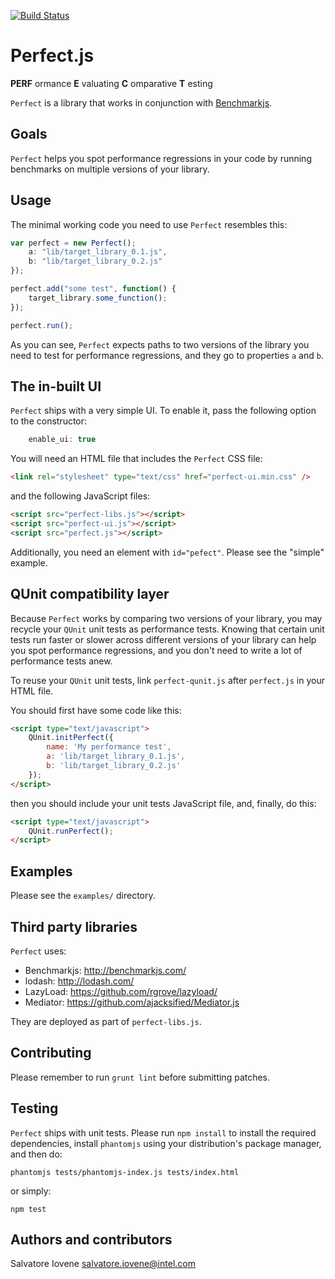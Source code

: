 [![Build Status](https://secure.travis-ci.org/siovene/perfectjs.png)](http://travis-ci.org/siovene/perfectjs)

# Perfect.js #
**PERF** ormance
**E** valuating
**C** omparative
**T** esting

`Perfect` is a library that works in conjunction with
[Benchmarkjs](http://benchmarkjs.com/).


## Goals ##
`Perfect` helps you spot performance regressions in your code by running
benchmarks on multiple versions of your library.


## Usage ##
The minimal working code you need to use `Perfect` resembles this:

```javascript
var perfect = new Perfect();
	a: "lib/target_library_0.1.js",
	b: "lib/target_library_0.2.js"
});

perfect.add("some test", function() {
	target_library.some_function();
});

perfect.run();
```

As you can see, `Perfect` expects paths to two versions of the library you need
to test for performance regressions, and they go to properties `a` and `b`.


## The in-built UI ##
`Perfect` ships with a very simple UI. To enable it, pass the following option
to the constructor:

```javascript
	enable_ui: true
```

You will need an HTML file that includes the `Perfect` CSS file:

```html
<link rel="stylesheet" type="text/css" href="perfect-ui.min.css" />
```

and the following JavaScript files:

```html
<script src="perfect-libs.js"></script>
<script src="perfect-ui.js"></script>
<script src="perfect.js"></script>
```

Additionally, you need an element with `id="pefect"`. Please see the "simple"
example.


## QUnit compatibility layer ##
Because `Perfect` works by comparing two versions of your library, you may
recycle your `QUnit` unit tests as performance tests. Knowing that certain
unit tests run faster or slower across different versions of your library can
help you spot performance regressions, and you don't need to write a lot of
performance tests anew.

To reuse your `QUnit` unit tests, link `perfect-qunit.js` after
`perfect.js` in your HTML file.

You should first have some code like this:

```html
<script type="text/javascript">
	QUnit.initPerfect({
		name: 'My performance test',
		a: 'lib/target_library_0.1.js',
		b: 'lib/target_library_0.2.js'
	});
</script>
```

then you should include your unit tests JavaScript file, and, finally, do this:

```html
<script type="text/javascript">
	QUnit.runPerfect();
</script>
```

## Examples ##
Please see the `examples/` directory.


## Third party libraries ##
`Perfect` uses:
 * Benchmarkjs: http://benchmarkjs.com/
 * lodash: http://lodash.com/
 * LazyLoad: https://github.com/rgrove/lazyload/
 * Mediator: https://github.com/ajacksified/Mediator.js

They are deployed as part of `perfect-libs.js`.


## Contributing ##
Please remember to run `grunt lint` before submitting patches.


## Testing ##
`Perfect` ships with unit tests. Please run `npm install` to install
the required dependencies, install `phantomjs` using your distribution's
package manager, and then do:

```
phantomjs tests/phantomjs-index.js tests/index.html
```

or simply:

```
npm test
```

## Authors and contributors ##
Salvatore Iovene <salvatore.iovene@intel.com>
